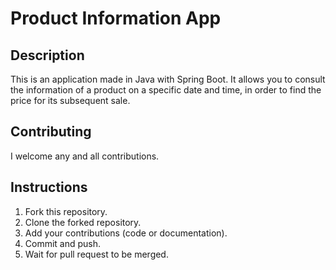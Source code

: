 # Product Information App

## Description
This is an application made in Java with Spring Boot. It allows you to consult the information of a product on a specific date and time, in order to find the price for its subsequent sale.

## Contributing
I welcome any and all contributions.

## Instructions
1. Fork this repository.
2. Clone the forked repository.
3. Add your contributions (code or documentation).
4. Commit and push.
5. Wait for pull request to be merged.
